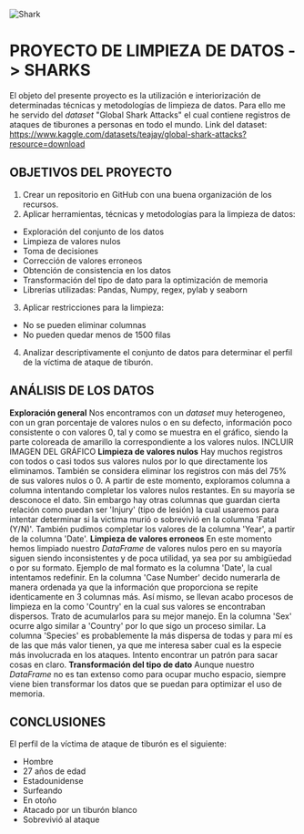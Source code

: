 ![Shark](https://i.pinimg.com/564x/3b/d3/8b/3bd38b1e5023bd66096faa2f777d8de6.jpg)

# PROYECTO DE LIMPIEZA DE DATOS -> SHARKS

El objeto del presente proyecto es la utilización e interiorización de determinadas técnicas y metodologías de limpieza de datos. Para ello me he servido del *dataset* "Global Shark Attacks" el cual contiene registros de ataques de tiburones a personas en todo el mundo. 
Link del dataset: https://www.kaggle.com/datasets/teajay/global-shark-attacks?resource=download

## OBJETIVOS DEL PROYECTO
1. Crear un repositorio en GitHub con una buena organización de los recursos.
2. Aplicar herramientas, técnicas y metodologías para la limpieza de datos:
  - Exploración del conjunto de los datos
  - Limpieza de valores nulos
  - Toma de decisiones
  - Corrección de valores erroneos
  - Obtención de consistencia en los datos
  - Transformación del tipo de dato para la optimización de memoria
  - Librerías utilizadas: Pandas, Numpy, regex, pylab y seaborn
3. Aplicar restricciones para la limpieza:
  - No se pueden eliminar columnas
  - No pueden quedar menos de 1500 filas
4. Analizar descriptivamente el conjunto de datos para determinar el perfil de la víctima de ataque de tiburón.

## ANÁLISIS DE LOS DATOS
**Exploración general**
Nos encontramos con un *dataset* muy heterogeneo, con un gran porcentaje de valores nulos o en su defecto, información poco consistente o con valores 0, tal y como se muestra en el gráfico, siendo la parte coloreada de amarillo la correspondiente a los valores nulos.
INCLUIR IMAGEN DEL GRÁFICO
**Limpieza de valores nulos**
Hay muchos registros con todos o casi todos sus valores nulos por lo que directamente los eliminamos. También se considera eliminar los registros con más del 75% de sus valores nulos o 0.
A partir de este momento, exploramos columna a columna intentando completar los valores nulos restantes. En su mayoría se desconoce el dato. Sin embargo hay otras columnas que guardan cierta relación como puedan ser 'Injury' (tipo de lesión) la cual usaremos para intentar determinar si la victima murió o sobrevivió en la columna 'Fatal (Y/N)'. También pudimos completar los valores de la columna 'Year', a partir de la columna 'Date'.
**Limpieza de valores erroneos**
En este momento hemos limpiado nuestro *DataFrame* de valores nulos pero en su mayoría siguen siendo inconsistentes y de poca utilidad, ya sea por su ambigüedad o por su formato.
Ejemplo de mal formato es la columna 'Date', la cual intentamos redefinir. En la columna 'Case Number' decido numerarla de manera ordenada ya que la información que proporciona se repite identicamente en 3 columnas más.
Así mismo, se llevan acabo procesos de limpieza en la como 'Country' en la cual sus valores se encontraban dispersos. Trato de acumularlos para su mejor manejo.
En la columna 'Sex' ocurre algo similar a 'Country' por lo que sigo un proceso similar.
La columna 'Species' es probablemente la más dispersa de todas y para mí es de las que más valor tienen, ya que me interesa saber cual es la especie más involucrada en los ataques. Intento encontrar un patrón para sacar cosas en claro. 
**Transformación del tipo de dato**
Aunque nuestro *DataFrame* no es tan extenso como para ocupar mucho espacio, siempre viene bien transformar los datos que se puedan para optimizar el uso de memoria.

## CONCLUSIONES
El perfil de la víctima de ataque de tiburón es el siguiente:
  - Hombre
  - 27 años de edad
  - Estadounidense
  - Surfeando
  - En otoño
  - Atacado por un tiburón blanco
  - Sobrevivió al ataque
